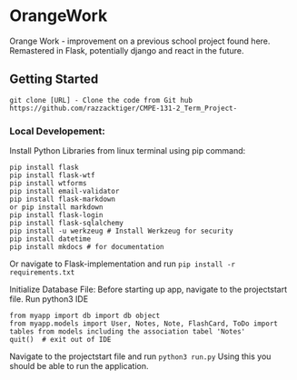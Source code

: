 # OrangeWork

Orange Work - improvement on a previous school project found here. Remastered in Flask, potentially django and react in the future.

## Getting Started

    git clone [URL] - Clone the code from Git hub https://github.com/razzacktiger/CMPE-131-2_Term_Project-

### Local Developement:  
Install Python Libraries from linux terminal using pip command:

    pip install flask 
    pip install flask-wtf 
    pip install wtforms 
    pip install email-validator 
    pip install flask-markdown 
    or pip install markdown 
    pip install flask-login 
    pip install flask-sqlalchemy 
    pip install -u werkzeug # Install Werkzeug for security
    pip install datetime 
    pip install mkdocs # for documentation 

Or navigate to Flask-implementation  and run `pip install -r requirements.txt`

Initialize Database File:
Before starting up app, navigate to the projectstart file. Run python3 IDE
    
    from myapp import db import db object
    from myapp.models import User, Notes, Note, FlashCard, ToDo import tables from models including the association tabel 'Notes'
    quit()  # exit out of IDE
    
Navigate to the projectstart file and run `python3 run.py` Using this you should be able to run the application.

